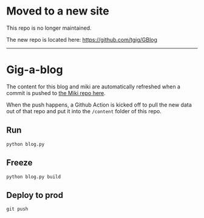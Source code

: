 # Moved to a new site

This repo is no longer maintained.

The new repo is located here: https://github.com/tgig/GBlog

---

# Gig-a-blog

The content for this blog and miki are automatically refreshed when a commit is pushed to [the Miki repo here](https://github.com/tgig/Miki).

When the push happens, a Github Action is kicked off to pull the new data out of that repo and put it into the `/content` folder of this repo.

## Run

`python blog.py`

## Freeze

`python blog.py build`

## Deploy to prod

`git push`
